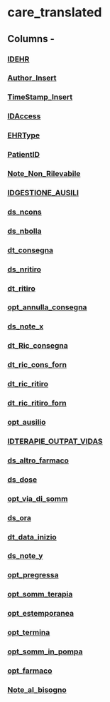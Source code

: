 
# care_translated

## Columns - 

### [IDEHR](care_translated/IDEHR.md)
### [Author_Insert](care_translated/Author_Insert.md)
### [TimeStamp_Insert](care_translated/TimeStamp_Insert.md)
### [IDAccess](care_translated/IDAccess.md)
### [EHRType](care_translated/EHRType.md)
### [PatientID](care_translated/PatientID.md)
### [Note_Non_Rilevabile](care_translated/Note_Non_Rilevabile.md)
### [IDGESTIONE_AUSILI](care_translated/IDGESTIONE_AUSILI.md)
### [ds_ncons](care_translated/ds_ncons.md)
### [ds_nbolla](care_translated/ds_nbolla.md)
### [dt_consegna](care_translated/dt_consegna.md)
### [ds_nritiro](care_translated/ds_nritiro.md)
### [dt_ritiro](care_translated/dt_ritiro.md)
### [opt_annulla_consegna](care_translated/opt_annulla_consegna.md)
### [ds_note_x](care_translated/ds_note_x.md)
### [dt_Ric_consegna](care_translated/dt_Ric_consegna.md)
### [dt_ric_cons_forn](care_translated/dt_ric_cons_forn.md)
### [dt_ric_ritiro](care_translated/dt_ric_ritiro.md)
### [dt_ric_ritiro_forn](care_translated/dt_ric_ritiro_forn.md)
### [opt_ausilio](care_translated/opt_ausilio.md)
### [IDTERAPIE_OUTPAT_VIDAS](care_translated/IDTERAPIE_OUTPAT_VIDAS.md)
### [ds_altro_farmaco](care_translated/ds_altro_farmaco.md)
### [ds_dose](care_translated/ds_dose.md)
### [opt_via_di_somm](care_translated/opt_via_di_somm.md)
### [ds_ora](care_translated/ds_ora.md)
### [dt_data_inizio](care_translated/dt_data_inizio.md)
### [ds_note_y](care_translated/ds_note_y.md)
### [opt_pregressa](care_translated/opt_pregressa.md)
### [opt_somm_terapia](care_translated/opt_somm_terapia.md)
### [opt_estemporanea](care_translated/opt_estemporanea.md)
### [opt_termina](care_translated/opt_termina.md)
### [opt_somm_in_pompa](care_translated/opt_somm_in_pompa.md)
### [opt_farmaco](care_translated/opt_farmaco.md)
### [Note_al_bisogno](care_translated/Note_al_bisogno.md)

